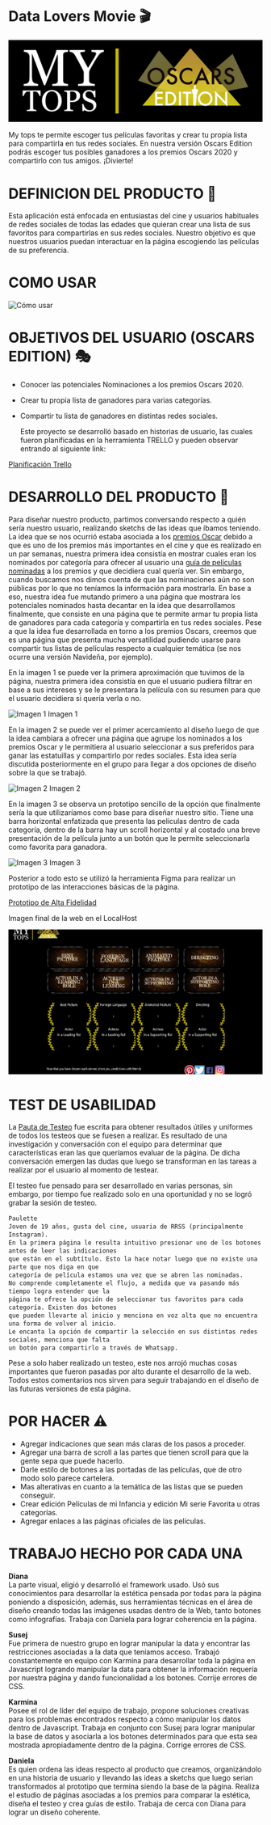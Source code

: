 # Data Lovers Movie 🎬
![logo](./src/img/logoblack.png "logo")

 My tops te permite escoger tus películas favoritas y crear tu propia lista para 
compartirla en tus redes sociales. En nuestra versión Oscars Edition podrás escoger
tus posibles ganadores a los premios Oscars 2020 y compartirlo con tus amigos. ¡Divierte! 
 

 # DEFINICION DEL PRODUCTO   🎥 

  Esta aplicación está enfocada en entusiastas del cine y usuarios habituales de redes 
sociales de todas las edades que quieran crear una lista de sus favoritos para 
compartirlas en sus redes sociales. Nuestro objetivo es que nuestros usuarios puedan 
interactuar en la página escogiendo las películas de su preferencia.
  # COMO USAR
  ![Cómo usar](https://i.imgur.com/6wHn62g.jpg)

  # OBJETIVOS DEL USUARIO (OSCARS EDITION) 🎭 
  
   - Conocer las potenciales Nominaciones a los premios Oscars 2020.
  - Crear tu propia lista de ganadores para varias categorías.
  - Compartir tu lista de ganadores en distintas redes sociales.
  

    Este proyecto se desarrolló basado en historias de usuario, las cuales fueron 
  planificadas en la herramienta TRELLO y pueden observar entrando al siguiente link:


[Planificación Trello](https://trello.com/b/8jTCVEd9/my-top)

# DESARROLLO DEL PRODUCTO 🎯

  Para diseñar nuestro producto, partimos conversando respecto a quién sería nuestro usuario,
realizando sketchs de las ideas que íbamos teniendo. La idea que se nos ocurrió estaba asociada
a los [premios Oscar](https://www.oscars.org/oscars/92nd-oscars-shortlists) debido a que es uno de los premios más importantes en el cine y que es 
realizado en un par semanas, nuestra primera idea consistía en mostrar cuales eran los 
nominados por categoría para ofrecer al usuario una [guía de películas nominadas](https://www.imdb.com/list/ls046088024/) a los premios 
y que decidiera cual quería ver. Sin embargo, cuando buscamos nos dimos cuenta de que las 
nominaciones aún no son públicas por lo que no teníamos la información para mostrarla. 
En base a eso, nuestra idea fue mutando primero a una página que mostrara los potenciales 
nominados hasta decantar en la idea que desarrollamos finalmente, que consiste en una página 
que te permite armar tu propia lista de ganadores para cada categoría y compartirla en tus 
redes sociales. Pese a que la idea fue desarrollada en torno a los premios Oscars, creemos 
que es una página que presenta mucha versatilidad pudiendo usarse para compartir tus listas 
de películas respecto a cualquier temática (se nos ocurre una versión Navideña, por ejemplo).

En la imagen 1 se puede ver la primera aproximación que tuvimos de la página, nuestra primera 
idea consistía en que el usuario pudiera filtrar en base a sus intereses y se le presentara la 
película con su resumen para que el usuario decidiera si quería verla o no.

![Imagen 1](https://i.imgur.com/382FHnX.jpg)
Imagen 1


 En la imagen 2 se puede ver el primer acercamiento al diseño luego de que la idea cambiara a 
ofrecer una página que agrupe los nominados a los premios Oscar y le permitiera al usuario
seleccionar a sus preferidos para ganar las estatuillas y compartirlo por redes sociales. 
Esta idea sería discutida posteriormente en el grupo para llegar a dos opciones de diseño 
sobre la que se trabajó.

![Imagen 2](https://i.imgur.com/n28yub9.jpg)
Imagen 2


En la imagen 3 se observa un prototipo sencillo de la opción que finalmente sería la que utilizaríamos 
como base para diseñar nuestro sitio. Tiene una barra horizontal enfatizada que presenta las películas 
dentro de cada categoría, dentro de la barra hay un scroll horizontal y al costado una breve presentación 
de la película junto a un botón que le permite seleccionarla como favorita para ganadora.

![Imagen 3](https://i.imgur.com/8CpXRBx.jpg?1)
Imagen 3


 Posterior a todo esto se utilizó la herramienta Figma para realizar un prototipo de las interacciones 
 básicas de la página.

[Prototipo de Alta Fidelidad](https://www.figma.com/file/5INwwKD86u95R8hAoBy6TI/MyTopsv2?node-id=0%3A1)

Imagen final de la web en el LocalHost

![Imagen web](./src/img/app-final-web.jpg )

# TEST DE USABILIDAD

La [Pauta de Testeo](https://docdro.id/INZmaXl) fue escrita para obtener resultados útiles y uniformes 
de todos los testeos que se fuesen a realizar. Es resultado de una investigación y conversación con el equipo para 
determinar que características eran las que queríamos evaluar de la página. De dicha conversación emergen
las dudas que luego se transforman en las tareas a realizar por el usuario al momento de testear.

El testeo fue pensado para ser desarrollado en varias personas, sin embargo, por tiempo fue realizado 
solo en una oportunidad y no se logró grabar la sesión de testeo.

    Paulette
    Joven de 19 años, gusta del cine, usuaria de RRSS (principalmente Instagram).
    En la primera página le resulta intuitivo presionar uno de los botones antes de leer las indicaciones 
    que están en el subtítulo. Esto la hace notar luego que no existe una parte que nos diga en que 
    categoría de película estamos una vez que se abren las nominadas.
    No comprende completamente el flujo, a medida que va pasando más tiempo logra entender que la
    página te ofrece la opción de seleccionar tus favoritos para cada categoría. Existen dos botones 
    que pueden llevarte al inicio y menciona en voz alta que no encuentra una forma de volver al inicio.
    Le encanta la opción de compartir la selección en sus distintas redes sociales, menciona que falta 
    un botón para compartirlo a través de Whatsapp.
    
Pese a solo haber realizado un testeo, este nos arrojó muchas cosas importantes que fueron pasadas por 
alto durante el desarrollo de la web. Todos estos comentarios nos sirven para seguir trabajando en el 
diseño de las futuras versiones de esta página.


# POR HACER ⚠️

- Agregar indicaciones que sean más claras de los pasos a proceder.
- Agregar una barra de scroll a las partes que tienen scroll para que la gente sepa que puede hacerlo.
- Darle estilo de botones a las portadas de las películas, que de otro modo solo parece cartelera.
- Mas alterativas en cuanto a la temática de las listas que se pueden conseguir.
- Crear edición Películas de mi Infancia y edición Mi serie Favorita u otras categorías.
- Agregar enlaces a las páginas oficiales de las películas.

# TRABAJO HECHO POR CADA UNA
**Diana** <br>
La parte visual, eligió y desarrolló el framework usado. Usó sus conocimientos para 
desarrollar la estética pensada por todas para la página poniendo a disposición, 
además, sus herramientas técnicas en el área de diseño creando todas las imágenes usadas 
dentro de la Web, tanto botones como infografías.
Trabaja con Daniela para lograr coherencia en la página.

**Susej**<br>
Fue primera de nuestro grupo en lograr manipular la data y encontrar las restricciones asociadas a la data 
que teníamos acceso. Trabajó constantemente en equipo con Karmina para desarrollar toda la página en Javascript 
logrando manipular la data para obtener la información requería por nuestra página y dando funcionalidad a los 
botones.
Corrije errores de CSS.

**Karmina**<br>
Posee el rol de líder del equipo de trabajo, propone soluciones creativas para los problemas encontrados respecto
a cómo manipular los datos dentro de Javascript. Trabaja en conjunto con Susej para lograr manipular la base de 
datos y asociarla a los botones determinados para que esta sea mostrada apropiadamente dentro de la página.
Corrige errores de CSS.

**Daniela**<br>
Es quien ordena las ideas respecto al producto que creamos, organizándolo en una historia de usuario
y llevando las ideas a sketchs que luego serian transformados al prototipo que termina siendo la base de la página.
Realiza el estudio de páginas asociadas a los premios para comparar la estética, diseña el testeo y crea guías de estilo.
Trabaja de cerca con Diana para lograr un diseño coherente.





